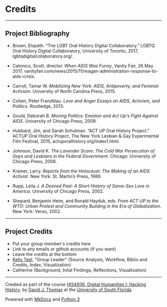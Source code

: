 # Credits

---

## Project Bibliography


* Brown, Elspeth. “The LGBT Oral History Digital Collaboratory.” LGBTQ Oral History Digital Collaboratory, University of Toronto, 2017,
lgbtqdigitalcollaboratory.org/.

* Calonico, Scott, director. *When AIDS Was Funny*, Vanity Fair, 26 May 2017, vanityfair.com/news/2015/11/reagan-administration-response-to-aids-crisis.

* Carroll, Tamar W. *Mobilizing New York: AIDS, Antipoverty, and Feminist Activism*. University of North Carolina Press, 2015.

* Cohen, Peter Franzblau. *Love and Anger Essays on AIDS, Activism, and Politics*. Routledge, 2013.

* Gould, Deborah B. *Moving Politics: Emotion and Act Up's Fight Against AIDS*. University of Chicago Press, 2009.
	
* Hubbard, Jim, and Sarah Schulman. “ACT UP Oral History Project.” ACTUP Oral History Project, The New York Lesbian & Gay Experimental
Film Festival, 2015, actuporalhistory.org/index1.html.
	
* Johnson, David K. *The Lavender Scare: The Cold War Persecution of Gays and Lesbians in the Federal Government*. Chicago: University
of Chicago Press, 2006.
	
* Kramer, Larry. *Reports from the Holocaust: The Making of an AIDS Activist*. New York: St. Martin’s Press, 1989. 

* Rupp, Leila J. *A Desired Past: A Short History of Same-Sex Love in America*. University of Chicago Press, 2002.

* Shepard, Benjamin Heim, and Ronald Hayduk, eds. *From ACT UP to the WTO: Urban Protest and Community Building in the Era of
Globalization*. New York: Verso, 2002. 

---

## Project Credits

* Put your group member's credits here
* Link to any emails or github accounts (if you want)
* Leave the credits at the bottom
* [Kelly Teel](mailto:kellyteel@mail.usf.edu), "Group Leader" (Source Analysis, Workflow, Biblio and Credits, Index, Visualization)
* Catherine (Background,  Inital Findings, Reflections, Visualization)

---

Created as part of the course [HIS4936, Digital Humanities I: Hacking History](https://hacking-history.readthedocs.io), by [David J. Thomas](https://github.com/thePortus) at the [University of South Florida](https://www.usf.edu)

Powered with [MkDocs](https://mkdocs.org) and [Python 3](https://python.org)
